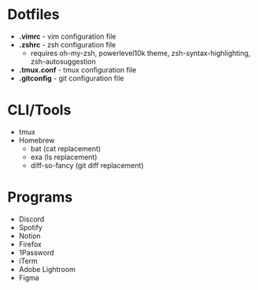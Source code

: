 # Dotfiles

* **.vimrc** - vim configuration file
* **.zshrc** - zsh configuration file
  * requires oh-my-zsh, powerlevel10k theme, zsh-syntax-highlighting, zsh-autosuggestion
* **.tmux.conf** - tmux configuration file
* **.gitconfig** - git configuration file

# CLI/Tools

* tmux
* Homebrew
  * bat (cat replacement)
  * exa (ls replacement)
  * diff-so-fancy (git diff replacement)

# Programs

* Discord
* Spotify
* Notion
* Firefox
* 1Password
* iTerm
* Adobe Lightroom
* Figma
